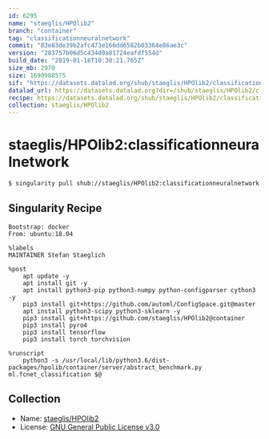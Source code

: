 ```yaml
---
id: 6295
name: "staeglis/HPOlib2"
branch: "container"
tag: "classificationneuralnetwork"
commit: "83e83de39b2afc473e166dd6582b03364e86ae3c"
version: "283757b06d5c434d0a81724eafdf554d"
build_date: "2019-01-18T10:30:21.765Z"
size_mb: 2970
size: 1690988575
sif: "https://datasets.datalad.org/shub/staeglis/HPOlib2/classificationneuralnetwork/2019-01-18-83e83de3-283757b0/283757b06d5c434d0a81724eafdf554d.simg"
datalad_url: https://datasets.datalad.org?dir=/shub/staeglis/HPOlib2/classificationneuralnetwork/2019-01-18-83e83de3-283757b0/
recipe: https://datasets.datalad.org/shub/staeglis/HPOlib2/classificationneuralnetwork/2019-01-18-83e83de3-283757b0/Singularity
collection: staeglis/HPOlib2
---
```


# staeglis/HPOlib2:classificationneuralnetwork

```bash
$ singularity pull shub://staeglis/HPOlib2:classificationneuralnetwork
```

## Singularity Recipe

```singularity
Bootstrap: docker
From: ubuntu:18.04

%labels
MAINTAINER Stefan Staeglich

%post
    apt update -y
    apt install git -y
    apt install python3-pip python3-numpy python-configparser cython3 -y
    pip3 install git+https://github.com/automl/ConfigSpace.git@master
    apt install python3-scipy python3-sklearn -y
    pip3 install git+https://github.com/staeglis/HPOlib2@container
    pip3 install pyro4
    pip3 install tensorflow
    pip3 install torch torchvision

%runscript
    python3 -s /usr/local/lib/python3.6/dist-packages/hpolib/container/server/abstract_benchmark.py ml.fcnet_classification $@
```

## Collection

 - Name: [staeglis/HPOlib2](https://github.com/staeglis/HPOlib2)
 - License: [GNU General Public License v3.0](https://api.github.com/licenses/gpl-3.0)

